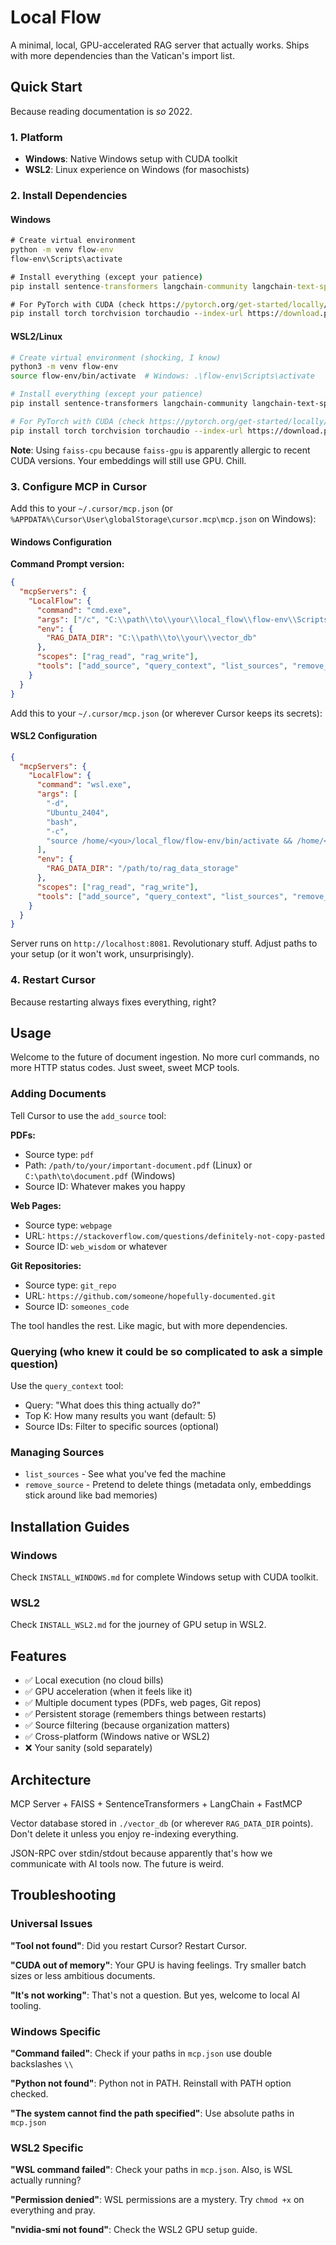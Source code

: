 # Local Flow

A minimal, local, GPU-accelerated RAG server that actually works. Ships with more dependencies than the Vatican's import list.

## Quick Start

Because reading documentation is *so* 2022.

### 1. Platform

- **Windows**: Native Windows setup with CUDA toolkit
- **WSL2**: Linux experience on Windows (for masochists)

### 2. Install Dependencies

#### Windows
```cmd
# Create virtual environment
python -m venv flow-env
flow-env\Scripts\activate

# Install everything (except your patience)
pip install sentence-transformers langchain-community langchain-text-splitters faiss-cpu pdfplumber requests beautifulsoup4 gitpython nbformat pydantic fastmcp

# For PyTorch with CUDA (check https://pytorch.org/get-started/locally/ for your version)
pip install torch torchvision torchaudio --index-url https://download.pytorch.org/whl/cu121
```

#### WSL2/Linux
```bash
# Create virtual environment (shocking, I know)
python3 -m venv flow-env
source flow-env/bin/activate  # Windows: .\flow-env\Scripts\activate

# Install everything (except your patience)
pip install sentence-transformers langchain-community langchain-text-splitters faiss-cpu pdfplumber requests beautifulsoup4 gitpython nbformat pydantic fastmcp

# For PyTorch with CUDA (check https://pytorch.org/get-started/locally/ for your version)
pip install torch torchvision torchaudio --index-url https://download.pytorch.org/whl/cu121
```

**Note**: Using `faiss-cpu` because `faiss-gpu` is apparently allergic to recent CUDA versions. Your embeddings will still use GPU. Chill.

### 3. Configure MCP in Cursor

Add this to your `~/.cursor/mcp.json` (or `%APPDATA%\Cursor\User\globalStorage\cursor.mcp\mcp.json` on Windows):

#### Windows Configuration

**Command Prompt version:**
```json
{
  "mcpServers": {
    "LocalFlow": {
      "command": "cmd.exe",
      "args": ["/c", "C:\\path\\to\\your\\local_flow\\flow-env\\Scripts\\activate && python C:\\path\\to\\your\\local_flow\\rag_mcp_server.py"],
      "env": {
        "RAG_DATA_DIR": "C:\\path\\to\\your\\vector_db"
      },
      "scopes": ["rag_read", "rag_write"],
      "tools": ["add_source", "query_context", "list_sources", "remove_source"]
    }
  }
}
```

Add this to your `~/.cursor/mcp.json` (or wherever Cursor keeps its secrets):

#### WSL2 Configuration
```json
{
  "mcpServers": {
    "LocalFlow": {
      "command": "wsl.exe",
      "args": [
        "-d", 
        "Ubuntu_2404", 
        "bash", 
        "-c", 
        "source /home/<you>/local_flow/flow-env/bin/activate && /home/<you>/local_flow/flow-env/bin/python /home/<you>/local_flow/rag_mcp_server.py"
      ],
      "env": {
        "RAG_DATA_DIR": "/path/to/rag_data_storage"
      },
      "scopes": ["rag_read", "rag_write"],
      "tools": ["add_source", "query_context", "list_sources", "remove_source"]
    }
  }
}
```

Server runs on `http://localhost:8081`. Revolutionary stuff. Adjust paths to your setup (or it won't work, unsurprisingly). 

### 4. Restart Cursor

Because restarting always fixes everything, right?

## Usage

Welcome to the future of document ingestion. No more curl commands, no more HTTP status codes. Just sweet, sweet MCP tools.

### Adding Documents

Tell Cursor to use the `add_source` tool:

**PDFs:**
- Source type: `pdf`
- Path: `/path/to/your/important-document.pdf` (Linux) or `C:\path\to\document.pdf` (Windows)
- Source ID: Whatever makes you happy

**Web Pages:**
- Source type: `webpage`  
- URL: `https://stackoverflow.com/questions/definitely-not-copy-pasted`
- Source ID: `web_wisdom` or whatever

**Git Repositories:**
- Source type: `git_repo`
- URL: `https://github.com/someone/hopefully-documented.git`
- Source ID: `someones_code`

The tool handles the rest. Like magic, but with more dependencies.

### Querying (who knew it could be so complicated to ask a simple question)

Use the `query_context` tool:
- Query: "What does this thing actually do?"
- Top K: How many results you want (default: 5)
- Source IDs: Filter to specific sources (optional)

### Managing Sources

- `list_sources` - See what you've fed the machine
- `remove_source` - Pretend to delete things (metadata only, embeddings stick around like bad memories)

## Installation Guides

### Windows
Check `INSTALL_WINDOWS.md` for complete Windows setup with CUDA toolkit.

### WSL2
Check `INSTALL_WSL2.md` for the journey of GPU setup in WSL2.

## Features

- ✅ Local execution (no cloud bills)
- ✅ GPU acceleration (when it feels like it)  
- ✅ Multiple document types (PDFs, web pages, Git repos)
- ✅ Persistent storage (remembers things between restarts)
- ✅ Source filtering (because organization matters)
- ✅ Cross-platform (Windows native or WSL2)
- ❌ Your sanity (sold separately)

## Architecture

MCP Server + FAISS + SentenceTransformers + LangChain + FastMCP

Vector database stored in `./vector_db` (or wherever `RAG_DATA_DIR` points). Don't delete it unless you enjoy re-indexing everything.

JSON-RPC over stdin/stdout because apparently that's how we communicate with AI tools now. The future is weird.

## Troubleshooting

### Universal Issues
**"Tool not found"**: Did you restart Cursor? Restart Cursor.

**"CUDA out of memory"**: Your GPU is having feelings. Try smaller batch sizes or less ambitious documents.

**"It's not working"**: That's not a question. But yes, welcome to local AI tooling.

### Windows Specific
**"Command failed"**: Check if your paths in `mcp.json` use double backslashes `\\`

**"Python not found"**: Python not in PATH. Reinstall with PATH option checked.

**"The system cannot find the path specified"**: Use absolute paths in `mcp.json`

### WSL2 Specific  
**"WSL command failed"**: Check your paths in `mcp.json`. Also, is WSL actually running?

**"Permission denied"**: WSL permissions are a mystery. Try `chmod +x` on everything and pray.

**"nvidia-smi not found"**: Check the WSL2 GPU setup guide. 
